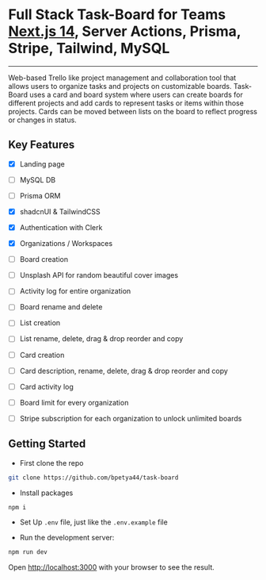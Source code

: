 

# Full Stack Task-Board for Teams [Next.js 14](https://nextjs.org/), Server Actions, Prisma, Stripe, Tailwind, MySQL 
----
Web-based Trello like project management and collaboration tool that allows users to organize tasks and projects on customizable boards. Task-Board uses a card and board system where users can create boards for different projects and add cards to represent tasks or items within those projects. Cards can be moved between lists on the board to reflect progress or changes in status.

## Key Features
 - [x] Landing page
 - [ ] MySQL DB
 - [ ] Prisma ORM
 - [x] shadcnUI & TailwindCSS
 - [x] Authentication with Clerk
 - [x] Organizations / Workspaces
 - [ ] Board creation
 - [ ] Unsplash API for random beautiful cover images
 - [ ] Activity log for entire organization
 - [ ] Board rename and delete
 - [ ] List creation
 - [ ] List rename, delete, drag & drop reorder and copy
 - [ ] Card creation
 - [ ] Card description, rename, delete, drag & drop reorder and copy
 - [ ] Card activity log
 - [ ] Board limit for every organization
 - [ ] Stripe subscription for each organization to unlock unlimited boards
 

## Getting Started

 - First clone the repo

```bash
git clone https://github.com/bpetya44/task-board
```
 - Install packages

```bash
npm i
```
 - Set Up `.env` file, just like the `.env.example` file

 - Run the development server:

```bash
npm run dev
```


Open [http://localhost:3000](http://localhost:3000) with your browser to see the result.



